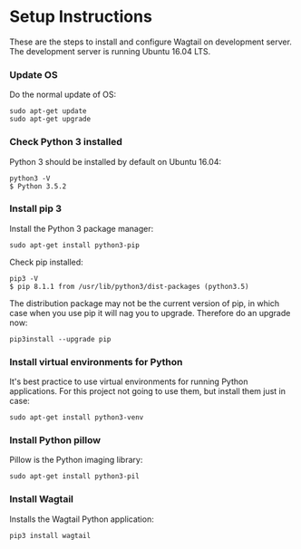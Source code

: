 # Setup Instructions
These are the steps to install and configure Wagtail on development server.
The development server is running Ubuntu 16.04 LTS.

### Update OS
Do the normal update of OS:
```
sudo apt-get update
sudo apt-get upgrade
```
### Check Python 3 installed
Python 3 should be installed by default on Ubuntu 16.04:
```
python3 -V
$ Python 3.5.2
```
### Install pip 3
Install the Python 3 package manager:
```
sudo apt-get install python3-pip
```
Check pip installed:
```
pip3 -V
$ pip 8.1.1 from /usr/lib/python3/dist-packages (python3.5)
```
The distribution package may not be the current version of pip, in which case when you use pip it will nag you to upgrade. Therefore do an upgrade now:
```
pip3install --upgrade pip
```
### Install virtual environments for Python
It's best practice to use virtual environments for running Python applications. For this project not going to use them, but install them just in case:
```
sudo apt-get install python3-venv
```
### Install Python pillow
Pillow is the Python imaging library:
```
sudo apt-get install python3-pil
```
### Install Wagtail
Installs the Wagtail Python application:
```
pip3 install wagtail
```
